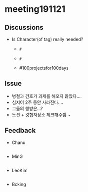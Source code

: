 # meeting191121

## Discussions

- Is Character(of tag) really needed?

  - ```
    #
    ```

  - ```
    # 
    ```

  - #100projectsfor100days

##  Issue

- 병철과 건호가 과제를 해오지 않았다.... 
- 심지어 2주 동안 사라진다.... 
- 그들의 행방은...?
- 노션 + 깃헙저장소 체크해주셈 ~ 

## Feedback

- Chanu

```

```

- MinG

```

```

- LeoKim

```

```

- Bcking

```

```

